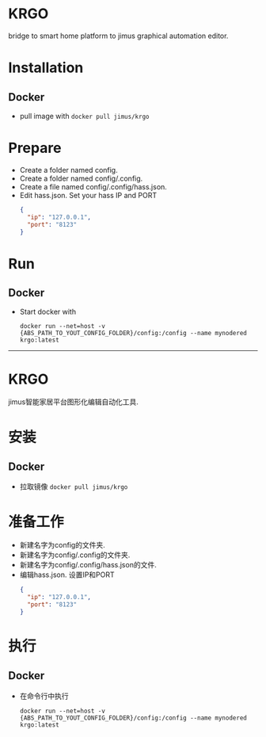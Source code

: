 # KRGO
bridge to smart home platform to jimus graphical automation editor.

# Installation

## Docker

- pull image with `docker pull jimus/krgo`

# Prepare

- Create a folder named config.
- Create a folder named config/.config.
- Create a file named config/.config/hass.json.
- Edit hass.json. Set your hass IP and PORT
  ```json
  {
    "ip": "127.0.0.1",
    "port": "8123"
  }
  ```

# Run

## Docker

- Start docker with 
  ```
  docker run --net=host -v {ABS_PATH_TO_YOUT_CONFIG_FOLDER}/config:/config --name mynodered krgo:latest
  ```
  
----------------------------------
# KRGO
jimus智能家居平台图形化编辑自动化工具.

# 安装

## Docker

- 拉取镜像 `docker pull jimus/krgo`

# 准备工作

- 新建名字为config的文件夹.
- 新建名字为config/.config的文件夹.
- 新建名字为config/.config/hass.json的文件.
- 编辑hass.json. 设置IP和PORT
  ```json
  {
    "ip": "127.0.0.1",
    "port": "8123"
  }
  ```

# 执行

## Docker

- 在命令行中执行 
  ```
  docker run --net=host -v {ABS_PATH_TO_YOUT_CONFIG_FOLDER}/config:/config --name mynodered krgo:latest
  ```
